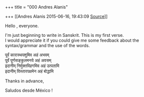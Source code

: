 +++
title = "000 Andres Alanis"

+++
[[Andres Alanis	2015-06-16, 19:43:09 [Source](https://groups.google.com/g/samskrita/c/dTMyo4HXdVs)]]



Hello , everyone.  
  
I'm just beginning to write in Sanskrit. This is my first verse.  
I would appreciate it if you could give me some feedback about the syntax/grammar and the use of the words.  
  
पूर्वं कारास्थपशुमिव अहं अभवम्  
पूर्वं पूर्णसङ्कुलमनये अहं अवसम्  
इदानीम् निर्मुक्तविहगमिव अहं उत्पतामि  
इदानीम् विस्तारपक्षमेन अहं बोद्धामि  
  
Thanks in advance,  
  
Saludos desde México !  
  
  

